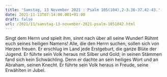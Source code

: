 ```yaml
---
title: 'Samstag, 13 November 2021 : Psalm 105(104),2-3.36-37.42-43.'
date: 2021-11-13T07:14:00.001+01:00
draft: false
url: /2021/11/samstag-13-november-2021-psalm-1051042.html
---
```


Singt dem Herrn und spielt ihm, sinnt nach über all seine Wunder! Rühmt euch seines heiligen Namens! Alle, die den Herrn suchen, sollen sich von Herzen freuen. Er erschlug im Land jede Erstgeburt, die ganze Blüte der Jugend. Er führte sein Volk heraus mit Silber und Gold; in seinen Stämmen fand sich kein Schwächling. Denn er dachte an sein heiliges Wort und an Abraham, seinen Knecht. Er führte sein Volk heraus in Freude, seine Erwählten in Jubel.